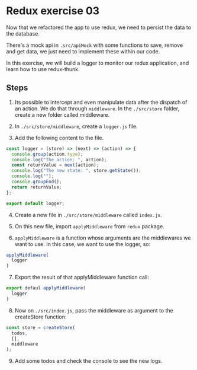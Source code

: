 # Redux exercise 03

Now that we refactored the app to use redux, we need to persist the data to the database.

There's a mock api in `.src/apiMock` with some functions to save, remove and get data, we just need to implement these within our code.

In this exercise, we will build a logger to monitor our redux application, and learn how to use redux-thunk.

## Steps


1. Its possible to intercept and even manipulate data after the dispatch of an action. We do that through `middleware`.
In the `./src/store` folder, create a new folder called middleware.

2. In `./src/store/middleware`, create a `logger.js` file.

3. Add the following content to the file.

  ```js
  const logger = (store) => (next) => (action) => {
    console.group(action.type);
    console.log("The action: ", action);
    const returnValue = next(action);
    console.log("The new state: ", store.getState());
    console.log("");
    console.groupEnd();
    return returnValue;
  };

  export default logger;
  ```

4. Create a new file in `./src/store/middleware` called `index.js`.

5. On this new file, import `applyMiddleware` from `redux` package.

6. `applyMiddleware` is a function whose arguments are the middlewares we want to use.
In this case, we want to use the logger, so:

  ```js
  applyMiddleware(
    logger
  )
  ```

7. Export the result of that applyMiddleware function call:

  ```js
  export defaul applyMiddleware(
    logger
  )
  ```

8. Now on `./src/index.js`, pass the middleware as argument to the createStore function:
  
  ```js
  const store = createStore(
    todos,
    [],
    middleware
  );
  ```

9. Add some todos and check the console to see the new logs.